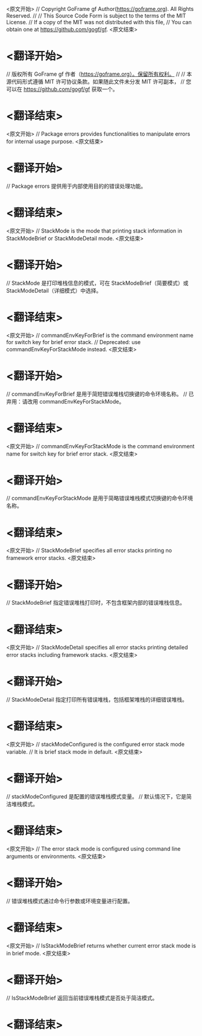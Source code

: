 
<原文开始>
// Copyright GoFrame gf Author(https://goframe.org). All Rights Reserved.
//
// This Source Code Form is subject to the terms of the MIT License.
// If a copy of the MIT was not distributed with this file,
// You can obtain one at https://github.com/gogf/gf.
<原文结束>

# <翻译开始>
// 版权所有 GoFrame gf 作者（https://goframe.org）。保留所有权利。
//
// 本源代码形式遵循 MIT 许可协议条款。如果随此文件未分发 MIT 许可副本，
// 您可以在 https://github.com/gogf/gf 获取一个。
# <翻译结束>


<原文开始>
// Package errors provides functionalities to manipulate errors for internal usage purpose.
<原文结束>

# <翻译开始>
// Package errors 提供用于内部使用目的的错误处理功能。
# <翻译结束>


<原文开始>
// StackMode is the mode that printing stack information in StackModeBrief or StackModeDetail mode.
<原文结束>

# <翻译开始>
// StackMode 是打印堆栈信息的模式，可在 StackModeBrief（简要模式）或 StackModeDetail（详细模式）中选择。
# <翻译结束>


<原文开始>
	// commandEnvKeyForBrief is the command environment name for switch key for brief error stack.
	// Deprecated: use commandEnvKeyForStackMode instead.
<原文结束>

# <翻译开始>
// commandEnvKeyForBrief 是用于简短错误堆栈切换键的命令环境名称。
// 已弃用：请改用 commandEnvKeyForStackMode。
# <翻译结束>


<原文开始>
// commandEnvKeyForStackMode is the command environment name for switch key for brief error stack.
<原文结束>

# <翻译开始>
// commandEnvKeyForStackMode 是用于简略错误堆栈模式切换键的命令环境名称。
# <翻译结束>


<原文开始>
// StackModeBrief specifies all error stacks printing no framework error stacks.
<原文结束>

# <翻译开始>
// StackModeBrief 指定错误堆栈打印时，不包含框架内部的错误堆栈信息。
# <翻译结束>


<原文开始>
// StackModeDetail specifies all error stacks printing detailed error stacks including framework stacks.
<原文结束>

# <翻译开始>
// StackModeDetail 指定打印所有错误堆栈，包括框架堆栈的详细错误堆栈。
# <翻译结束>


<原文开始>
	// stackModeConfigured is the configured error stack mode variable.
	// It is brief stack mode in default.
<原文结束>

# <翻译开始>
// stackModeConfigured 是配置的错误堆栈模式变量。
// 默认情况下，它是简洁堆栈模式。
# <翻译结束>


<原文开始>
// The error stack mode is configured using command line arguments or environments.
<原文结束>

# <翻译开始>
// 错误堆栈模式通过命令行参数或环境变量进行配置。
# <翻译结束>


<原文开始>
// IsStackModeBrief returns whether current error stack mode is in brief mode.
<原文结束>

# <翻译开始>
// IsStackModeBrief 返回当前错误堆栈模式是否处于简洁模式。
# <翻译结束>

